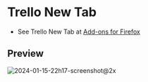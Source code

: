 # Trello New Tab

- See Trello New Tab at [Add-ons for Firefox](https://addons.mozilla.org/en-US/firefox/addon/trello-new-tab/)

## Preview

![2024-01-15-22h17-screenshot@2x](https://github.com/adriaanvanrossum/extension-trello-new-tab/assets/1079135/94da2207-963b-4fdc-bc6f-93cf8116e0de)
